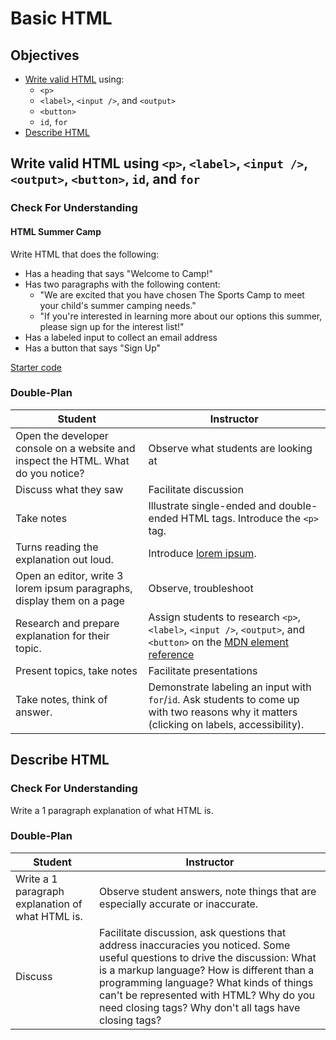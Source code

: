 # Basic HTML

## Objectives

* [Write valid HTML](#write-valid-html-using-p-label-input-output-button-id-and-for) using:
  * `<p>`
  * `<label>`, `<input />`, and `<output>`
  * `<button>`
  * `id`, `for`
* [Describe HTML](#describe-html)

## Write valid HTML using `<p>`, `<label>`, `<input />`, `<output>`, `<button>`, `id`, and `for`

### Check For Understanding

#### HTML Summer Camp

Write HTML that does the following:

* Has a heading that says "Welcome to Camp!"
* Has two paragraphs with the following content:
  * "We are excited that you have chosen The Sports Camp to meet your child's summer camping needs."
  * "If you're interested in learning more about our options this summer, please sign up for the interest list!"
* Has a labeled input to collect an email address
* Has a button that says "Sign Up"

[Starter code](https://codesandbox.io/s/quiet-surf-7q6cu)

### Double-Plan

| Student | Instructor |
| --- | --- |
| Open the developer console on a website and inspect the HTML. What do you notice? | Observe what students are looking at |
| Discuss what they saw | Facilitate discussion |
| Take notes | Illustrate single-ended and double-ended HTML tags. Introduce the `<p>` tag. |
| Turns reading the explanation out loud. | Introduce [lorem ipsum](https://www.lipsum.com/). |
| Open an editor, write 3 lorem ipsum paragraphs, display them on a page | Observe, troubleshoot |
| Research and prepare explanation for their topic. | Assign students to research `<p>`, `<label>`, `<input />`, `<output>`, and `<button>` on the [MDN element reference](https://developer.mozilla.org/en-US/docs/Web/HTML/Element) |
| Present topics, take notes | Facilitate presentations |
| Take notes, think of answer. | Demonstrate labeling an input with `for`/`id`. Ask students to come up with two reasons why it matters (clicking on labels, accessibility).

## Describe HTML

### Check For Understanding

Write a 1 paragraph explanation of what HTML is.

### Double-Plan

| Student | Instructor |
| --- | --- |
| Write a 1 paragraph explanation of what HTML is. | Observe student answers, note things that are especially accurate or inaccurate. |
| Discuss | Facilitate discussion, ask questions that address inaccuracies you noticed. Some useful questions to drive the discussion: What is a markup language? How is different than a programming language? What kinds of things can't be represented with HTML? Why do you need closing tags? Why don't all tags have closing tags? |

